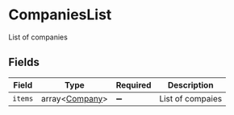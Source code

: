 # CompaniesList

List of companies


## Fields

| Field                                            | Type                                             | Required                                         | Description                                      |
| ------------------------------------------------ | ------------------------------------------------ | ------------------------------------------------ | ------------------------------------------------ |
| `items`                                          | array<[Company](../../models/shared/Company.md)> | :heavy_minus_sign:                               | List of compaies                                 |